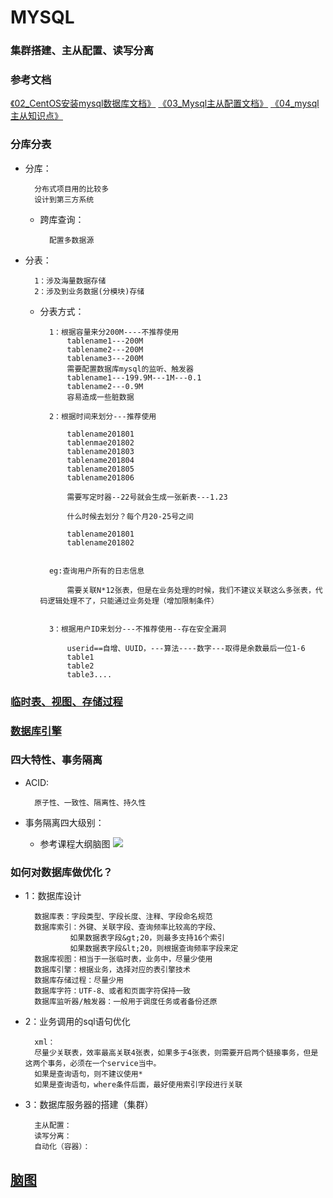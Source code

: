 # MYSQL
### 集群搭建、主从配置、读写分离
### 参考文档

[《02_CentOS安装mysql数据库文档》](https://github.com/carolcoral/JavaLearn/blob/master/Finally/CentOS%20%E5%AE%89%E8%A3%85%20mysql5.7.md)
[《03_Mysql主从配置文档》](https://github.com/carolcoral/JavaLearn/blob/master/Finally/MySQL%E4%B8%BB%E4%BB%8E%E9%85%8D%E7%BD%AE%E8%AF%B4%E6%98%8E.md)
[《04_mysql主从知识点》](https://github.com/carolcoral/JavaLearn/blob/master/Finally/MySQL%E4%B8%BB%E4%BB%8E%E9%85%8D%E7%BD%AE%E7%9F%A5%E8%AF%86%E7%82%B9.md)

### 分库分表

* 分库：

        分布式项目用的比较多
        设计到第三方系统

    * 跨库查询：
    
            配置多数据源

* 分表：

        1：涉及海量数据存储
        2：涉及到业务数据(分模块)存储

    * 分表方式：

            1：根据容量来分200M----不推荐使用
                tablename1---200M
                tablename2---200M
                tablename3---200M
                需要配置数据库mysql的监听、触发器
                tablename1---199.9M---1M---0.1
                tablename2---0.9M
                容易造成一些脏数据
        
            2：根据时间来划分---推荐使用
        
                tablename201801
                tablenmae201802
                tablename201803
                tablename201804
                tablename201805
                tablename201806
        
                需要写定时器--22号就会生成一张新表---1.23
        
                什么时候去划分？每个月20-25号之间
        
                tablename201801
                tablename201802
        
        
            eg:查询用户所有的日志信息
        
                需要关联N*12张表，但是在业务处理的时候，我们不建议关联这么多张表，代码逻辑处理不了，只能通过业务处理（增加限制条件）
        
        
            3：根据用户ID来划分---不推荐使用--存在安全漏洞
        
                userid==自增、UUID，---算法----数字---取得是余数最后一位1-6
                table1
                table2
                table3....

### [临时表、视图、存储过程](https://mp.weixin.qq.com/s?__biz=MzIxMjg4NDU1NA==&mid=2247484060&idx=1&sn=3216af458cef0cae1a82f189a538b3f7&chksm=97be0fb9a0c986af6a28a066341031a46f6161a1cf27e6b8a7a6f7cf49af5faeb55775d8eb9a&scene=21#wechat_redirect)

### [数据库引擎](https://mp.weixin.qq.com/s?__biz=MzIxMjg4NDU1NA==&mid=2247483911&idx=1&sn=5970dbd7af397c564c4e76a6f156dbee&chksm=97be0f22a0c986349b0fa7094585da4bd2be22a39a38f82eb7e44b60f5d29a3315972be27657&scene=21#wechat_redirect)


### 四大特性、事务隔离

* ACID:

        原子性、一致性、隔离性、持久性

* 事务隔离四大级别：

    * 参考课程大纲脑图
![](https://raw.githubusercontent.com/carolcoral/SaveImg/master/WechatIMG11.png)

### 如何对数据库做优化？

* 1：数据库设计

        数据库表：字段类型、字段长度、注释、字段命名规范
        数据库索引：外键、关联字段、查询频率比较高的字段、
                如果数据表字段&gt;20，则最多支持16个索引
                如果数据表字段&lt;20，则根据查询频率字段来定
        数据库视图：相当于一张临时表，业务中，尽量少使用
        数据库引擎：根据业务，选择对应的表引擎技术
        数据库存储过程：尽量少用
        数据库字符：UTF-8、或者和页面字符保持一致
        数据库监听器/触发器：一般用于调度任务或者备份还原

* 2：业务调用的sql语句优化

        xml：
        尽量少关联表，效率最高关联4张表，如果多于4张表，则需要开启两个链接事务，但是这两个事务，必须在一个service当中。
        如果是查询语句，则不建议使用*
        如果是查询语句，where条件后面，最好使用索引字段进行关联

* 3：数据库服务器的搭建（集群）

        主从配置：
        读写分离：
        自动化（容器）：

## [脑图](https://raw.githubusercontent.com/carolcoral/SaveImg/master/WechatIMG11.png)
